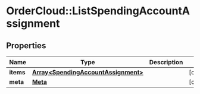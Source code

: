 # OrderCloud::ListSpendingAccountAssignment

## Properties
Name | Type | Description | Notes
------------ | ------------- | ------------- | -------------
**items** | [**Array&lt;SpendingAccountAssignment&gt;**](SpendingAccountAssignment.md) |  | [optional] 
**meta** | [**Meta**](Meta.md) |  | [optional] 


